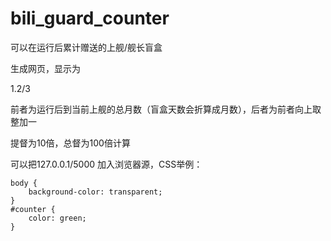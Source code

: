 # bili_guard_counter
可以在运行后累计赠送的上舰/舰长盲盒

生成网页，显示为 

1.2/3 

前者为运行后到当前上舰的总月数（盲盒天数会折算成月数），后者为前者向上取整加一

提督为10倍，总督为100倍计算

可以把127.0.0.1/5000 加入浏览器源，CSS举例：
```
body {
    background-color: transparent;
}
#counter {
    color: green;
}
```
